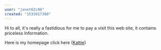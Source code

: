 ```yaml
---
user: "janet62c08"
created: "1533917360"
---
```


Hi to all, it's really a fastidious for me to pay a visit 
this web site, it contains priceless Information.

Here is my homepage click here (<a href="https://www.exyst.de/domain_check_whois.php?query=xnxxporn.party&Submit=++abfragen++&mode=short&whsrv=whois2">Kattie</a>)
